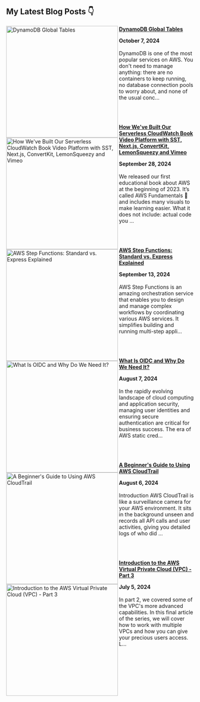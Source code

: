 ## My Latest Blog Posts 👇

<!-- HASHNODE_BLOG:START -->
<p align="left"><a href="https://blog.awsfundamentals.com/dynamodb-global-tables" title="DynamoDB Global Tables"><img src="https://cdn.hashnode.com/res/hashnode/image/upload/v1727757805367/0fd5b25c-8712-41c1-8676-112d004068b3.png" alt="DynamoDB Global Tables" width="300px" align="left" /></a><a href="https://blog.awsfundamentals.com/dynamodb-global-tables" title="DynamoDB Global Tables"><strong>DynamoDB Global Tables</strong></a><div><strong>October 7, 2024</strong></div><br/>DynamoDB is one of the most popular services on AWS. You don't need to manage anything: there are no containers to keep running, no database connection pools to worry about, and none of the usual conc...</p><br/><br/>

<p align="left"><a href="https://blog.awsfundamentals.com/cwb-video-platform" title="How We've Built Our Serverless CloudWatch Book Video Platform with SST, Next.js, ConvertKit, LemonSqueezy and Vimeo"><img src="https://cdn.hashnode.com/res/hashnode/image/upload/v1727332794593/536e1a33-2b83-45e9-b586-bb71f0b452f2.png" alt="How We've Built Our Serverless CloudWatch Book Video Platform with SST, Next.js, ConvertKit, LemonSqueezy and Vimeo" width="300px" align="left" /></a><a href="https://blog.awsfundamentals.com/cwb-video-platform" title="How We've Built Our Serverless CloudWatch Book Video Platform with SST, Next.js, ConvertKit, LemonSqueezy and Vimeo"><strong>How We've Built Our Serverless CloudWatch Book Video Platform with SST, Next.js, ConvertKit, LemonSqueezy and Vimeo</strong></a><div><strong>September 28, 2024</strong></div><br/>We released our first educational book about AWS at the beginning of 2023. It’s called AWS Fundamentals 📙 and includes many visuals to make learning easier. What it does not include: actual code you ...</p><br/><br/>

<p align="left"><a href="https://blog.awsfundamentals.com/aws-step-functions-standard-vs-express-explained" title="AWS Step Functions: Standard vs. Express Explained"><img src="https://cdn.hashnode.com/res/hashnode/image/upload/v1726157929792/31e9354e-24eb-4842-9a18-4569b9ae95ef.png" alt="AWS Step Functions: Standard vs. Express Explained" width="300px" align="left" /></a><a href="https://blog.awsfundamentals.com/aws-step-functions-standard-vs-express-explained" title="AWS Step Functions: Standard vs. Express Explained"><strong>AWS Step Functions: Standard vs. Express Explained</strong></a><div><strong>September 13, 2024</strong></div><br/>AWS Step Functions is an amazing orchestration service that enables you to design and manage complex workflows by coordinating various AWS services. It simplifies building and running multi-step appli...</p><br/><br/>

<p align="left"><a href="https://blog.awsfundamentals.com/oidc-introduction" title="What Is OIDC and Why Do We Need It?"><img src="https://cdn.hashnode.com/res/hashnode/image/upload/v1723020938951/8ba946fa-ce9b-4ede-8bfd-68cc5225bf62.png" alt="What Is OIDC and Why Do We Need It?" width="300px" align="left" /></a><a href="https://blog.awsfundamentals.com/oidc-introduction" title="What Is OIDC and Why Do We Need It?"><strong>What Is OIDC and Why Do We Need It?</strong></a><div><strong>August 7, 2024</strong></div><br/>In the rapidly evolving landscape of cloud computing and application security, managing user identities and ensuring secure authentication are critical for business success. The era of AWS static cred...</p><br/><br/>

<p align="left"><a href="https://blog.awsfundamentals.com/aws-cloudtrail-introduction" title="A Beginner's Guide to Using AWS CloudTrail"><img src="https://cdn.hashnode.com/res/hashnode/image/upload/v1722926512676/9cd375eb-4961-44db-9a6c-734ca8444020.png" alt="A Beginner's Guide to Using AWS CloudTrail" width="300px" align="left" /></a><a href="https://blog.awsfundamentals.com/aws-cloudtrail-introduction" title="A Beginner's Guide to Using AWS CloudTrail"><strong>A Beginner's Guide to Using AWS CloudTrail</strong></a><div><strong>August 6, 2024</strong></div><br/>Introduction
AWS CloudTrail is like a surveillance camera for your AWS environment. It sits in the background unseen and records all API calls and user activities, giving you detailed logs of who did ...</p><br/><br/>

<p align="left"><a href="https://blog.awsfundamentals.com/amazon-vpc-introduction-part-3" title="Introduction to the AWS Virtual Private Cloud (VPC) - Part 3"><img src="https://cdn.hashnode.com/res/hashnode/image/upload/v1720161868773/fdfc39ea-4a40-4dd9-bd0a-22ade30f64d7.png" alt="Introduction to the AWS Virtual Private Cloud (VPC) - Part 3" width="300px" align="left" /></a><a href="https://blog.awsfundamentals.com/amazon-vpc-introduction-part-3" title="Introduction to the AWS Virtual Private Cloud (VPC) - Part 3"><strong>Introduction to the AWS Virtual Private Cloud (VPC) - Part 3</strong></a><div><strong>July 5, 2024</strong></div><br/>In part 2, we covered some of the VPC's more advanced capabilities. In this final article of the series, we will cover how to work with multiple VPCs and how you can give your precious users access.
L...</p><br/><br/>


<!-- HASHNODE_BLOG:END -->
